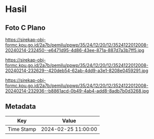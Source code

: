 # Hasil

## Foto C Plano

https://sirekap-obj-formc.kpu.go.id/2a7b/pemilu/ppwp/35/24/12/20/12/3524122012008-20240214-232450--e6471d95-4d86-43ee-871a-887d7a3b7ff5.jpg

https://sirekap-obj-formc.kpu.go.id/2a7b/pemilu/ppwp/35/24/12/20/12/3524122012008-20240214-232629--420deb54-62ab-4dd9-a3e1-8208e0459291.jpg

https://sirekap-obj-formc.kpu.go.id/2a7b/pemilu/ppwp/35/24/12/20/12/3524122012008-20240214-232936--b8861acd-0b49-4ab4-add8-8adb7b0d3268.jpg


## Metadata

| Key        | Value               |
| ---------- | ------------------- |
| Time Stamp | 2024-02-25 11:00:00 |



